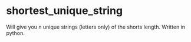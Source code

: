 # shortest_unique_string
Will give you n unique strings (letters only) of the shorts length. Written in python.  
